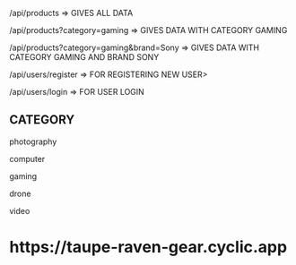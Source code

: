<!-- GETTING DATA -->

<p>/api/products => GIVES ALL DATA</p>
<p>/api/products?category=gaming => GIVES DATA WITH CATEGORY GAMING</p>
<p>/api/products?category=gaming&brand=Sony => GIVES DATA WITH CATEGORY GAMING AND BRAND SONY</p>



<!-- LOGIN AND REGISTER -->

<p>/api/users/register => FOR REGISTERING NEW USER></p>
<p>/api/users/login => FOR USER LOGIN</p>

<h2>CATEGORY</h2>
<p>photography</p>
<p>computer</p>
<p>gaming</p>
<p>drone</p>
<p>video</p>

<h1>https://taupe-raven-gear.cyclic.app</h1>
